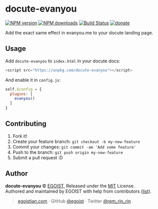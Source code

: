 # docute-evanyou

[![NPM version](https://img.shields.io/npm/v/docute-evanyou.svg?style=flat-square)](https://npmjs.com/package/docute-evanyou) [![NPM downloads](https://img.shields.io/npm/dm/docute-evanyou.svg?style=flat-square)](https://npmjs.com/package/docute-evanyou) [![Build Status](https://img.shields.io/circleci/project/egoist/docute-evanyou/master.svg?style=flat-square)](https://circleci.com/gh/egoist/docute-evanyou) [![donate](https://img.shields.io/badge/$-donate-ff69b4.svg?maxAge=2592000&style=flat-square)](https://github.com/egoist/donate)

Add the exact same effect in evanyou.me to your docute landing page.

## Usage

Add `docute-evanyou` to `index.html` in your docute docs:

```js
<script src="https://unpkg.com/docute-evanyou"></script>
```

And enable it in `config.js`:

```js
self.$config = {
  plugins: [
    evanyou()
  ]
}
```

## Contributing

1. Fork it!
2. Create your feature branch: `git checkout -b my-new-feature`
3. Commit your changes: `git commit -am 'Add some feature'`
4. Push to the branch: `git push origin my-new-feature`
5. Submit a pull request :D

## Author

**docute-evanyou** © [EGOIST](https://github.com/egoist), Released under the [MIT](https://egoist.mit-license.org/) License.<br>
Authored and maintained by EGOIST with help from contributors ([list](https://github.com/egoist/docute-evanyou/contributors)).

> [egoistian.com](https://egoistian.com) · GitHub [@egoist](https://github.com/egoist) · Twitter [@rem_rin_rin](https://twitter.com/rem_rin_rin)
